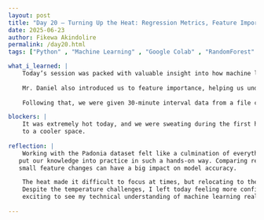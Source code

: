 ```yaml
---
layout: post
title: "Day 20 – Turning Up the Heat: Regression Metrics, Feature Importance, & Real-World Practice"
date: 2025-06-23
author: Fikewa Akindolire
permalink: /day20.html
tags: ["Python" , "Machine Learning" , "Google Colab" , "RandomForest" , "Gradient Boosting" , "R2Score" , "Feature Importance"]

what_i_learned: |
    Today’s session was packed with valuable insight into how machine learning models are evaluated and improved. We began the day in the lecturehall with our secondary graduate mentor, Mr. Daniel, who led us through an engaging discussion on classification evaluation metrics and their importance in assessing model performance. We then transitioned into learning about regression machine learning metrics, such as Mean Absolute Error (MAE), Mean Squared Error (MSE), Root Mean Squared Error (RMSE), and R² (coefficient of determination)—each offering a unique perspective on model accuracy.
    
    Mr. Daniel also introduced us to feature importance, helping us understand how different variables contribute to predicting PM2.5 levels. This gave me a better grasp on how to prioritize data when building models.
  
    Following that, we were given 30-minute interval data from a file called Padonia, which included four years’ worth of information. Using everything we’ve learned so far in the program, we processed, cleaned, trained, and tested the data. We even experimented with different feature combinations in hopes of maximizing our R² score.

blockers: |
    It was extremely hot today, and we were sweating during the first half of the session, which made it hard to concentrate until we relocated 
    to a cooler space. 
  
reflection: |
    Working with the Padonia dataset felt like a culmination of everything we’ve been building toward these past few weeks. It was empowering to
   put our knowledge into practice in such a hands-on way. Comparing results and performance metrics with my peers helped me realize how even 
   small feature changes can have a big impact on model accuracy.

    The heat made it difficult to focus at times, but relocating to the business building allowed us to push through and be productive.
    Despite the temperature challenges, I left today feeling more confident in my ability to evaluate and improve regression models. It’s
    exciting to see my technical understanding of machine learning really start to click.
  
---
```

